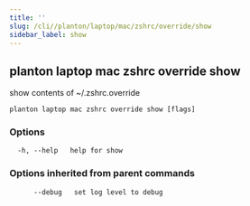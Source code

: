 ```yaml
---
title: ''
slug: /cli//planton/laptop/mac/zshrc/override/show
sidebar_label: show
---
```

## planton laptop mac zshrc override show

show contents of ~/.zshrc.override

```
planton laptop mac zshrc override show [flags]
```

### Options

```
  -h, --help   help for show
```

### Options inherited from parent commands

```
      --debug   set log level to debug
```

